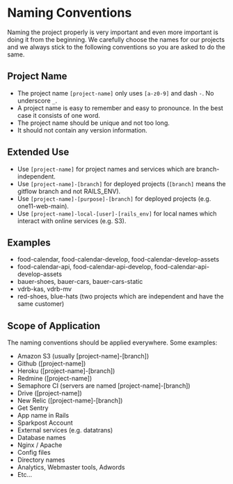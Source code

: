 # Naming Conventions

Naming the project properly is very important and even more important is doing it from the beginning.
We carefully choose the names for our projects and we always stick to the following conventions so you are
asked to do the same.

## Project Name

* The project name `[project-name]` only uses `[a-z0-9]` and dash `-`. No underscore `_`.
* A project name is easy to remember and easy to pronounce. In the best case it consists of one word.
* The project name should be unique and not too long.
* It should not contain any version information.

## Extended Use

* Use `[project-name]` for project names and services which are branch-independent.
* Use `[project-name]-[branch]` for deployed projects (`[branch]` means the gitflow branch and not RAILS_ENV).
* Use `[project-name]-[purpose]-[branch]` for deployed projects (e.g. one11-web-main).
* Use `[project-name]-local-[user]-[rails_env]` for local names which interact with online services (e.g. S3).

## Examples

* food-calendar, food-calendar-develop, food-calendar-develop-assets
* food-calendar-api, food-calendar-api-develop, food-calendar-api-develop-assets
* bauer-shoes, bauer-cars, bauer-cars-static
* vdrb-kas, vdrb-mv
* red-shoes, blue-hats (two projects which are independent and have the same customer)

## Scope of Application

The naming conventions should be applied everywhere. Some examples:

* Amazon S3 (usually [project-name]-[branch])
* Github ([project-name])
* Heroku ([project-name]-[branch])
* Redmine ([project-name])
* Semaphore CI (servers are named [project-name]-[branch])
* Drive ([project-name])
* New Relic ([project-name]-[branch])
* Get Sentry
* App name in Rails
* Sparkpost Account
* External services (e.g. datatrans)
* Database names
* Nginx / Apache
* Config files
* Directory names
* Analytics, Webmaster tools, Adwords
* Etc…
